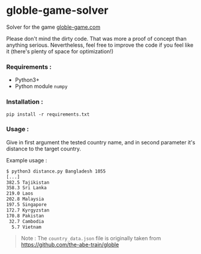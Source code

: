 # globle-game-solver

Solver for the game [globle-game.com](https://globle-game.com/)

Please don't mind the dirty code. That was more a proof of concept than anything serious. Nevertheless, feel free to improve the code if you feel like it (there's plenty of space for optimization!)

### Requirements :
- Python3+
- Python module `numpy`

### Installation : 

`pip install -r requirements.txt`

### Usage : 

Give in first argument the tested country name, and in second parameter it's distance to the target country.

Example usage :
```bash
$ python3 distance.py Bangladesh 1055
[...]
382.5 Tajikistan
358.3 Sri Lanka
219.0 Laos
202.8 Malaysia
197.5 Singapore
172.7 Kyrgyzstan
170.8 Pakistan
 32.7 Cambodia
  5.7 Vietnam
```

> Note : The `country_data.json` file is originally taken from https://github.com/the-abe-train/globle